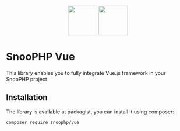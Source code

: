 <p align="center"><img src="https://image.ibb.co/mHMgrm/snoophp.png" width="80"/> <img src="https://upload.wikimedia.org/wikipedia/commons/f/f1/Vue.png" height="80"/></p>

# SnooPHP Vue

This library enables you to fully integrate Vue.js framework in your SnooPHP project

## Installation

The library is available at packagist, you can install it using composer:

```shell
composer require snoophp/vue
```
